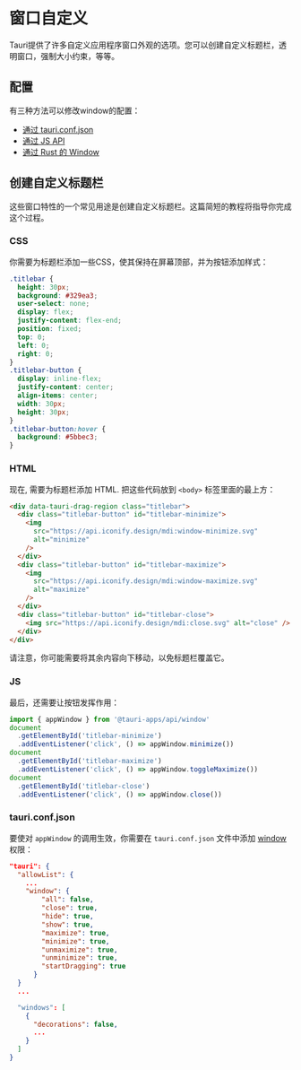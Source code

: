 # 窗口自定义

Tauri提供了许多自定义应用程序窗口外观的选项。您可以创建自定义标题栏，透明窗口，强制大小约束，等等。

## 配置

有三种方法可以修改window的配置：

- [通过 tauri.conf.json](../../api/config.md#tauri.windows)
- [通过 JS API](../../api/js/window.md#webviewwindow)
- [通过 Rust 的 Window](https://docs.rs/tauri/1/tauri/window/struct.Window.html)

## 创建自定义标题栏

这些窗口特性的一个常见用途是创建自定义标题栏。这篇简短的教程将指导你完成这个过程。

### CSS

你需要为标题栏添加一些CSS，使其保持在屏幕顶部，并为按钮添加样式：

```css
.titlebar {
  height: 30px;
  background: #329ea3;
  user-select: none;
  display: flex;
  justify-content: flex-end;
  position: fixed;
  top: 0;
  left: 0;
  right: 0;
}
.titlebar-button {
  display: inline-flex;
  justify-content: center;
  align-items: center;
  width: 30px;
  height: 30px;
}
.titlebar-button:hover {
  background: #5bbec3;
}
```

### HTML

现在, 需要为标题栏添加 HTML. 把这些代码放到 `<body>` 标签里面的最上方：

```html
<div data-tauri-drag-region class="titlebar">
  <div class="titlebar-button" id="titlebar-minimize">
    <img
      src="https://api.iconify.design/mdi:window-minimize.svg"
      alt="minimize"
    />
  </div>
  <div class="titlebar-button" id="titlebar-maximize">
    <img
      src="https://api.iconify.design/mdi:window-maximize.svg"
      alt="maximize"
    />
  </div>
  <div class="titlebar-button" id="titlebar-close">
    <img src="https://api.iconify.design/mdi:close.svg" alt="close" />
  </div>
</div>
```

请注意，你可能需要将其余内容向下移动，以免标题栏覆盖它。

### JS

最后，还需要让按钮发挥作用：

```js
import { appWindow } from '@tauri-apps/api/window'
document
  .getElementById('titlebar-minimize')
  .addEventListener('click', () => appWindow.minimize())
document
  .getElementById('titlebar-maximize')
  .addEventListener('click', () => appWindow.toggleMaximize())
document
  .getElementById('titlebar-close')
  .addEventListener('click', () => appWindow.close())
```

### tauri.conf.json

要使对 `appWindow` 的调用生效，你需要在 `tauri.conf.json` 文件中添加 [window](../../api/js/window.md) 权限：
```json
"tauri": {
  "allowList": {
    ...
    "window": {
        "all": false,
        "close": true,
        "hide": true,
        "show": true,
        "maximize": true,
        "minimize": true,
        "unmaximize": true,
        "unminimize": true,
        "startDragging": true
      }
  }
  ...

  "windows": [
    {
      "decorations": false,
      ...
    }
  ]
}
```

